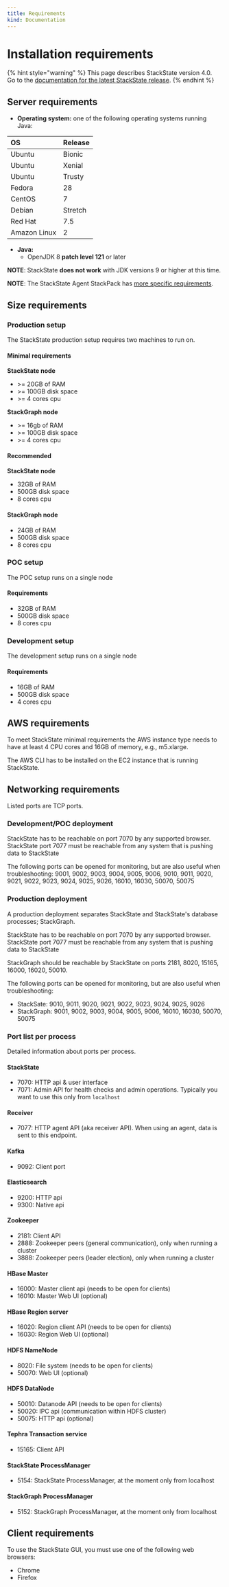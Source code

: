 ```yaml
---
title: Requirements
kind: Documentation
---
```


# Installation requirements

{% hint style="warning" %}
This page describes StackState version 4.0.  
Go to the [documentation for the latest StackState release](https://docs.stackstate.com/).
{% endhint %}

## Server requirements

* **Operating system:** one of the following operating systems running Java:

| OS | Release |
| :--- | :--- |
| Ubuntu | Bionic |
| Ubuntu | Xenial |
| Ubuntu | Trusty |
| Fedora | 28 |
| CentOS | 7 |
| Debian | Stretch |
| Red Hat | 7.5 |
| Amazon Linux | 2 |

* **Java:**
  * OpenJDK 8 **patch level 121** or later

**NOTE**: StackState **does not work** with JDK versions 9 or higher at this time.

**NOTE**: The StackState Agent StackPack has [more specific requirements](../../integrations/available_stackpacks/agent.md).

## Size requirements

### Production setup

The StackState production setup requires two machines to run on.

#### Minimal requirements

**StackState node**

* &gt;= 20GB of RAM
* &gt;= 100GB disk space
* &gt;= 4 cores cpu

**StackGraph node**

* &gt;= 16gb of RAM
* &gt;= 100GB disk space
* &gt;= 4 cores cpu

#### Recommended

**StackState node**

* 32GB of RAM
* 500GB disk space
* 8 cores cpu

#### StackGraph node

* 24GB of RAM
* 500GB disk space
* 8 cores cpu

### POC setup

The POC setup runs on a single node

#### Requirements

* 32GB of RAM
* 500GB disk space
* 8 cores cpu

### Development setup

The development setup runs on a single node

#### Requirements

* 16GB of RAM
* 500GB disk space
* 4 cores cpu

## AWS requirements

To meet StackState minimal requirements the AWS instance type needs to have at least 4 CPU cores and 16GB of memory, e.g., m5.xlarge.

The AWS CLI has to be installed on the EC2 instance that is running StackState.

## Networking requirements

Listed ports are TCP ports.

### Development/POC deployment

StackState has to be reachable on port 7070 by any supported browser. StackState port 7077 must be reachable from any system that is pushing data to StackState

The following ports can be opened for monitoring, but are also useful when troubleshooting: 9001, 9002, 9003, 9004, 9005, 9006, 9010, 9011, 9020, 9021, 9022, 9023, 9024, 9025, 9026, 16010, 16030, 50070, 50075

### Production deployment

A production deployment separates StackState and StackState's database processes; StackGraph.

StackState has to be reachable on port 7070 by any supported browser. StackState port 7077 must be reachable from any system that is pushing data to StackState

StackGraph should be reachable by StackState on ports 2181, 8020, 15165, 16000, 16020, 50010.

The following ports can be opened for monitoring, but are also useful when troubleshooting:

* StackSate: 9010, 9011, 9020, 9021, 9022, 9023, 9024, 9025, 9026
* StackGraph: 9001, 9002, 9003, 9004, 9005, 9006, 16010, 16030, 50070, 50075

### Port list per process

Detailed information about ports per process.

#### StackState

* 7070: HTTP api & user interface
* 7071: Admin API for health checks and admin operations. Typically you want to use this only from `localhost`

#### Receiver

* 7077: HTTP agent API \(aka receiver API\). When using an agent, data is sent to this endpoint.

#### Kafka

* 9092: Client port

#### Elasticsearch

* 9200: HTTP api
* 9300: Native api

#### Zookeeper

* 2181: Client API
* 2888: Zookeeper peers \(general communication\), only when running a cluster
* 3888: Zookeeper peers \(leader election\), only when running a cluster

#### HBase Master

* 16000: Master client api \(needs to be open for clients\)
* 16010: Master Web UI \(optional\)

#### HBase Region server

* 16020: Region client API \(needs to be open for clients\)
* 16030: Region Web UI \(optional\)

#### HDFS NameNode

* 8020: File system \(needs to be open for clients\)
* 50070: Web UI \(optional\)

#### HDFS DataNode

* 50010: Datanode API \(needs to be open for clients\)
* 50020: IPC api \(communication within HDFS cluster\)
* 50075: HTTP api \(optional\)

#### Tephra Transaction service

* 15165: Client API

#### StackState ProcessManager

* 5154: StackState ProcessManager, at the moment only from localhost

#### StackGraph ProcessManager

* 5152: StackGraph ProcessManager, at the moment only from localhost

## Client requirements

To use the StackState GUI, you must use one of the following web browsers:

* Chrome
* Firefox

